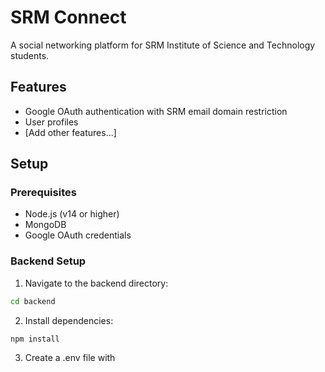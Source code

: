 # SRM Connect

A social networking platform for SRM Institute of Science and Technology students.

## Features

- Google OAuth authentication with SRM email domain restriction
- User profiles
- [Add other features...]

## Setup

### Prerequisites

- Node.js (v14 or higher)
- MongoDB
- Google OAuth credentials

### Backend Setup

1. Navigate to the backend directory:

```bash
cd backend
```

2. Install dependencies:

```bash
npm install
```

3. Create a .env file with
